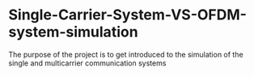 # Single-Carrier-System-VS-OFDM-system-simulation
The purpose of the project is to get introduced to the simulation of the single and  multicarrier communication systems

